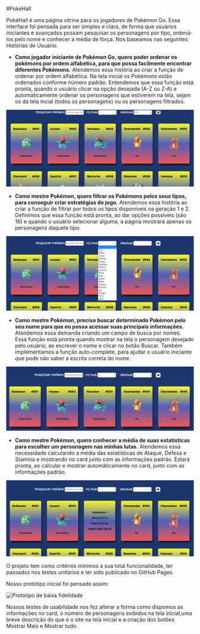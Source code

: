 #PokéHall

PokéHall é uma página vitrine para os jogadores de Pokémon Go. Essa interface foi pensada para ser simples e clara, de forma que usuários iniciantes e avançados possam pesquisar os personagens por tipo, ordená-los pelo nome e conhecer a média de força. Nos baseamos nas seguintes Histórias de Usuário:

- **Como jogador iniciante de Pokémon Go, quero poder ordenar os pokémons por ordem alfabética, para que possa facilmente encontrar diferentes Pokémons.** Atendemos essa história ao criar a função de ordenar por ordem alfabética. Na tela inicial os Pokémons estão ordenados conforme número padrão. Entendemos que essa função está pronta, quando o usuário clicar na opção desejada (A-Z ou Z-A) e automaticamente ordenar os personagens que estiverem na tela, sejam os da tela incial (todos os personagens) ou os personagens filtrados. 

<img src="ordenacao.gif" alt="Giff Ordenação por nome">
    
- **Como mestre Pokémon, quero filtrar os Pokémons pelos seus tipos, para conseguir criar estratégias de jogo.** Atendemos essa história ao criar a função de filtrar por todos os tipos disponíveis na geração 1 e 2. Definimos que essa função está pronta, ao dar opções possíveis (são 16) e quando o usuário selecionar alguma, a página mostrará apenas os personagens daquele tipo. 

<img src="filtro.gif" alt="Giff filtro por tipos">

- **Como mestre Pokémon, preciso buscar determinado Pokémon pelo seu nome para que eu possa acessar suas principais informações.** Atendemos essa demanda criando um campo de busca por nomes. Essa função está pronta quando mostrar na tela o personagem desejado pelo usuário, ao escrever o nome e clicar no botão Buscar. Também implementamos a função auto-complete, para ajudar o usuário iniciante que pode não saber a escrita correta do nome.

<img src="buscaNome.gif" alt="Giff Campo de busca">

- **Como mestre Pokémon, quero conhecer a média de suas estatísticas para escolher um personagem nas minhas lutas.** Atendemos essa necessidade calculando a média das estatísticas de Ataque, Defesa e Stamina e mostrando no card junto com as informações padrão. Estará pronta, ao calcular e mostrar automáticamente no card, junto com as informações padrão. 

<img src="mediaStats.png" alt="Imagem da média estatística calculada">

O projeto tem como critérios mínimos a sua total funcionalidade, ter passados nos testes unitários e ter sido publicado no GitHub Pages. 

Nosso protótipo inicial foi pensado assim:

<img src="image/prototipo.png" alt="Protótipo de baixa fidelidade">

Nossos testes de usabilidade nos fez alterar a forma como dispomos as informações no card, o número de personagens exibidos na tela inicial,uma breve descrição do que é o site na tela inicial e a criação dos botões Mostrar Mais e Mostrar tudo.


